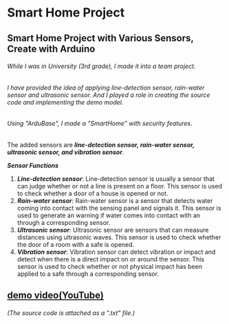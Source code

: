 Smart Home Project
==

Smart Home Project with Various Sensors, Create with Arduino
--
###### While I was in University (3rd grade), I made it into a team project. 
###### I have provided the idea of applying line-detection sensor, rain-water sensor and  ultrasonic sensor. And I played a role in creating the source code and implementing the demo model.  
###### Using "ArduBase", I made a "SmartHome" with security features.
The added sensors are ***line-detection sensor, rain-water sensor, ultrasonic sensor, and vibration sensor***.

***Sensor Functions***
1) ***Line-detection sensor***: Line-detection sensor is usually a sensor that can judge whether or not a line is present on a floor. This sensor is used to check whether a door of a house is opened or not.
2) ***Rain-water sensor***: Rain-water sensor is a sensor that detects water coming into contact with the sensing panel and signals it.
This sensor is used to generate an warning if water comes into contact with an through a corresponding sensor.
3) ***Ultrasonic sensor***: Ultrasonic sensor are sensors that can measure distances using ultrasonic waves.
This sensor is used to check whether the door of a room with a safe is opened.
4) ***Vibration sensor***: Vibration sensor can detect vibration or impact and detect when there is a direct impact on or around the sensor. This sensor is used to check whether or not physical impact has been applied to a safe through a corresponding sensor.

## [demo video(YouTube)](https://www.youtube.com/watch?v=LVDCOZQjSp0)

###### (The source code is attached as a ".txt" file.)
